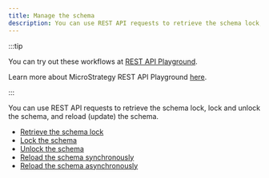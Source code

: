 ```yaml
---
title: Manage the schema
description: You can use REST API requests to retrieve the schema lock, lock and unlock the schema, and reload (update) the schema.
---
```


<Available since="2021 Update 1" />

:::tip

You can try out these workflows at [REST API Playground](https://www.postman.com/microstrategysdk/workspace/microstrategy-rest-api/folder/16131298-8f48dce2-e826-4f45-98fb-c3ceed64b670?ctx=documentation).

Learn more about MicroStrategy REST API Playground [here](/docs/getting-started/playground.md).

:::

You can use REST API requests to retrieve the schema lock, lock and unlock the schema, and reload (update) the schema.

- [Retrieve the schema lock](./retrieve-the-schema-lock.md)
- [Lock the schema](./lock-the-schema.md)
- [Unlock the schema](./unlock-the-schema.md)
- [Reload the schema synchronously](./reload-the-schema-synchronously.md)
- [Reload the schema asynchronously](./reload-the-schema-asynchronously.md)
